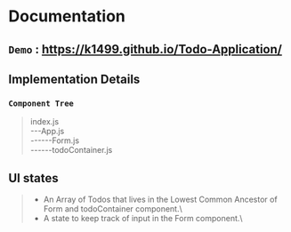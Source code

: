 # Documentation 

## `Demo` : https://k1499.github.io/Todo-Application/ 

## Implementation Details

### `Component Tree`

>index.js\
>---App.js\
>------Form.js\
>------todoContainer.js

## UI states

>- An Array of Todos that lives in the Lowest Common Ancestor of Form and todoContainer component.\
>- A state to keep track of input in the Form component.\





